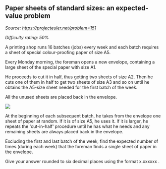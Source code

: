 Paper sheets of standard sizes: an expected-value problem
---------------------------------------------------------

*Source: https://projecteuler.net/problem=151*


*Difficulty rating: 50%*

A printing shop runs 16 batches (jobs) every week and each batch
requires a sheet of special colour-proofing paper of size A5.

Every Monday morning, the foreman opens a new envelope, containing a
large sheet of the special paper with size A1.

He proceeds to cut it in half, thus getting two sheets of size A2. Then
he cuts one of them in half to get two sheets of size A3 and so on until
he obtains the A5-size sheet needed for the first batch of the week.

All the unused sheets are placed back in the envelope.

![](project/images/p151.gif)

At the beginning of each subsequent batch, he takes from the envelope
one sheet of paper at random. If it is of size A5, he uses it. If it is
larger, he repeats the 'cut-in-half' procedure until he has what he
needs and any remaining sheets are always placed back in the envelope.

Excluding the first and last batch of the week, find the expected number
of times (during each week) that the foreman finds a single sheet of
paper in the envelope.

Give your answer rounded to six decimal places using the format
x.xxxxxx .
